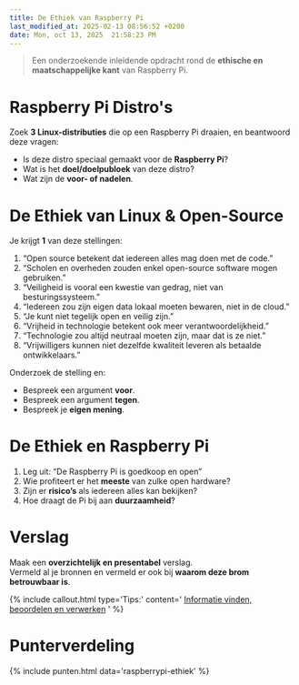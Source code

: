 ```yaml
---
title: De Ethiek van Raspberry Pi
last_modified_at: 2025-02-13 08:56:52 +0200
date: Mon, oct 13, 2025  21:58:23 PM
---
```


> Een onderzoekende inleidende opdracht rond de **ethische en maatschappelijke kant** van Raspberry Pi.

# Raspberry Pi Distro's

Zoek **3 Linux-distributies** die op een Raspberry Pi draaien, en beantwoord deze vragen:

- Is deze distro speciaal gemaakt voor de **Raspberry Pi**?
- Wat is het **doel/doelpubloek** van deze distro?
- Wat zijn de **voor- of nadelen**.

# De Ethiek van Linux & Open-Source

Je krijgt **1** van deze stellingen:

1. “Open source betekent dat iedereen alles mag doen met de code.”
2. “Scholen en overheden zouden enkel open-source software mogen gebruiken.” 
3. “Veiligheid is vooral een kwestie van gedrag, niet van besturingssysteem.”
4. “Iedereen zou zijn eigen data lokaal moeten bewaren, niet in de cloud.”
5. “Je kunt niet tegelijk open en veilig zijn.”
6. “Vrijheid in technologie betekent ook meer verantwoordelijkheid.”
7. “Technologie zou altijd neutraal moeten zijn, maar dat is ze niet.”
8. “Vrijwilligers kunnen niet dezelfde kwaliteit leveren als betaalde ontwikkelaars.”

Onderzoek de stelling en:

- Bespreek een argument **voor**.
- Bespreek een argument **tegen**.
- Bespreek je **eigen mening**.

# De Ethiek en Raspberry Pi 

1. Leg uit: “De Raspberry Pi is goedkoop en open”
2. Wie profiteert er het **meeste** van zulke open hardware?
3. Zijn er **risico’s** als iedereen alles kan bekijken?
4. Hoe draagt de Pi bij aan **duurzaamheid**?

# Verslag

Maak een **overzichtelijk en presentabel** verslag.  
Vermeld al je bronnen en vermeld er ook bij **waarom deze brom betrouwbaar is**.

{% include callout.html type='Tips:' content='
[Informatie vinden, beoordelen en verwerken](../universeel/informatie-vinden-beoordelen-en-verwerken)
' %}

# Punterverdeling

{% include punten.html data='raspberrypi-ethiek' %}
